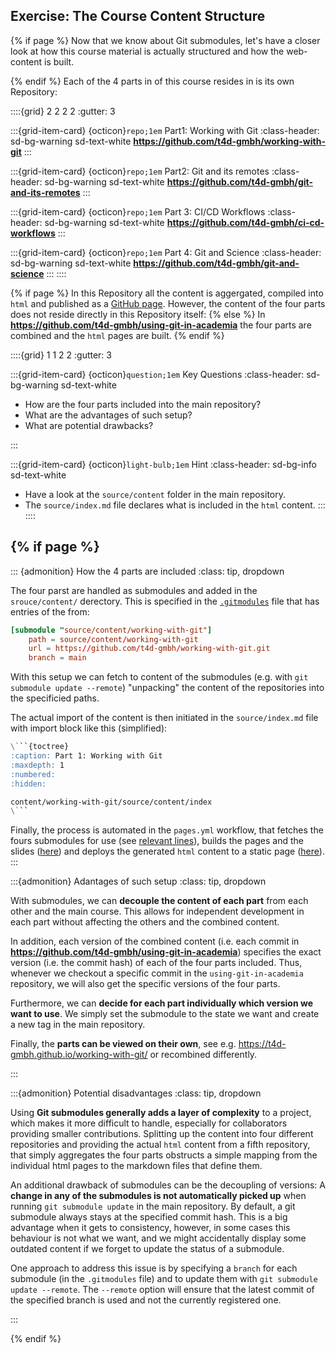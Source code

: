 ## Exercise: The Course Content Structure

{% if page %}
Now that we know about Git submodules, let's have a closer look at how this course material is actually structured and how the web-content is built.

{% endif %}
Each of the 4 parts in of this course resides in is its own Repository:

::::{grid} 2 2 2 2
:gutter: 3

:::{grid-item-card} {octicon}`repo;1em` Part1: Working with Git
:class-header: sd-bg-warning sd-text-white
**<https://github.com/t4d-gmbh/working-with-git>**
:::

:::{grid-item-card} {octicon}`repo;1em` Part2: Git and its remotes
:class-header: sd-bg-warning sd-text-white
**<https://github.com/t4d-gmbh/git-and-its-remotes>**
:::

:::{grid-item-card} {octicon}`repo;1em` Part 3: CI/CD Workflows
:class-header: sd-bg-warning sd-text-white
**<https://github.com/t4d-gmbh/ci-cd-workflows>**
:::

:::{grid-item-card} {octicon}`repo;1em` Part 4: Git and Science
:class-header: sd-bg-warning sd-text-white
**<https://github.com/t4d-gmbh/git-and-science>**
:::
::::

{% if page %}
In this Repository all the content is aggergated, compiled into `html` and published as a [GitHub page](https://docs.github.com/en/pages).
However, the content of the four parts does not reside directly in this Repository itself:
{% else %}
In **<https://github.com/t4d-gmbh/using-git-in-academia>** the four parts are combined and the `html` pages are built.
{% endif %}

::::{grid} 1 1 2 2
:gutter: 3

:::{grid-item-card} {octicon}`question;1em` Key Questions
:class-header: sd-bg-warning sd-text-white

- How are the four parts included into the main repository?
- What are the advantages of such setup?
- What are potential drawbacks?

:::

:::{grid-item-card} {octicon}`light-bulb;1em` Hint
:class-header: sd-bg-info sd-text-white

- Have a look at the `source/content` folder in the main repository.
- The `source/index.md` file declares what is included in the `html` content.
:::
::::

{% if page %}
---

::: {admonition} How the 4 parts are included
:class: tip, dropdown

The four parst are handled as submodules and added in the `srouce/content/` derectory.
This is specified in the [`.gitmodules`](https://github.com/t4d-gmbh/using-git-in-academia/blob/main/.gitmodules) file that has entries of the from:

```toml
[submodule "source/content/working-with-git"]
	path = source/content/working-with-git
	url = https://github.com/t4d-gmbh/working-with-git.git
	branch = main
```

With this setup we can fetch to content of the submodules (e.g. with `git submodule update --remote`) "unpacking" the content of the repositories into the specificied paths.

The actual import of the content is then initiated in the `source/index.md` file with import block like this (simplified):

```markdown 
\```{toctree}
:caption: Part 1: Working with Git
:maxdepth: 1
:numbered:
:hidden:

content/working-with-git/source/content/index
\```
```

Finally, the process is automated in the `pages.yml` workflow, that fetches the fours submodules for use (see [relevant lines](https://github.com/t4d-gmbh/using-git-in-academia/blob/5e814c73b3b31b1311b54a8be37976f3da465c83/.github/workflows/pages.yml#L34-L35)), builds the pages and the slides ([here](https://github.com/t4d-gmbh/using-git-in-academia/blob/5e814c73b3b31b1311b54a8be37976f3da465c83/.github/workflows/pages.yml#L41-L46)) and deploys the generated `html` content to a static page ([here](https://github.com/t4d-gmbh/using-git-in-academia/blob/5e814c73b3b31b1311b54a8be37976f3da465c83/.github/workflows/pages.yml#L47-L55)).
:::

:::{admonition} Adantages of such setup
:class: tip, dropdown

With submodules, we can **decouple the content of each part** from each other and the main course.
This allows for independent development in each part without affecting the others and the combined content.

In addition, each version of the combined content (i.e. each commit in **<https://github.com/t4d-gmbh/using-git-in-academia>**) specifies the exact version (i.e. the commit hash) of each of the four parts included.
Thus, whenever we checkout a specific commit in the `using-git-in-academia` repository, we will also get the specific versions of the four parts.

Furthermore, we can **decide for each part individually which version we want to use**. We simply set the submodule to the state we want and create a new tag in the main repository.

Finally, the **parts can be viewed on their own**, see e.g. https://t4d-gmbh.github.io/working-with-git/ or recombined differently.

:::

:::{admonition} Potential disadvantages
:class: tip, dropdown

Using **Git submodules generally adds a layer of complexity** to a project, which makes it more difficult to handle, especially for collaborators providing smaller contributions.
Splitting up the content into four different repositories and providing the actual `html` content from a fifth repository, that simply aggregates the four parts obstructs a simple mapping from the individual html pages to the markdown files that define them.

An additional drawback of submodules can be the decoupling of versions:
A **change in any of the submodules is not automatically picked up** when running `git submodule update` in the main repository.
By default, a git submodule always stays at the specified commit hash.
This is a big advantage when it gets to consistency, however, in some cases this behaviour is not what we want, and we might accidentally display some outdated content if we forget to update the status of a submodule.

One approach to address this issue is by specifying a `branch` for each submodule (in the `.gitmodules` file) and to update them with `git submodule update --remote`.
The `--remote` option will ensure that the latest commit of the specified branch is used and not the currently registered one.

:::

{% endif %}
